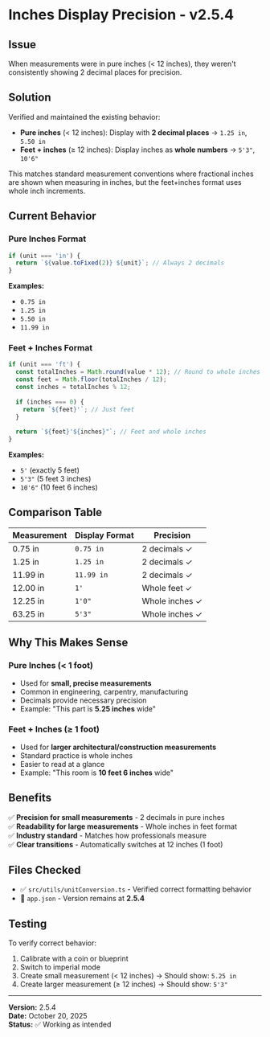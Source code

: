 # Inches Display Precision - v2.5.4

## Issue
When measurements were in pure inches (< 12 inches), they weren't consistently showing 2 decimal places for precision.

## Solution
Verified and maintained the existing behavior:
- **Pure inches** (< 12 inches): Display with **2 decimal places** → `1.25 in`, `5.50 in`
- **Feet + inches** (≥ 12 inches): Display inches as **whole numbers** → `5'3"`, `10'6"`

This matches standard measurement conventions where fractional inches are shown when measuring in inches, but the feet+inches format uses whole inch increments.

## Current Behavior

### Pure Inches Format
```typescript
if (unit === 'in') {
  return `${value.toFixed(2)} ${unit}`; // Always 2 decimals
}
```

**Examples:**
- `0.75 in`
- `1.25 in`
- `5.50 in`
- `11.99 in`

### Feet + Inches Format
```typescript
if (unit === 'ft') {
  const totalInches = Math.round(value * 12); // Round to whole inches
  const feet = Math.floor(totalInches / 12);
  const inches = totalInches % 12;
  
  if (inches === 0) {
    return `${feet}'`; // Just feet
  }
  
  return `${feet}'${inches}"`; // Feet and whole inches
}
```

**Examples:**
- `5'` (exactly 5 feet)
- `5'3"` (5 feet 3 inches)
- `10'6"` (10 feet 6 inches)

## Comparison Table

| Measurement | Display Format | Precision |
|-------------|----------------|-----------|
| 0.75 in | `0.75 in` | 2 decimals ✓ |
| 1.25 in | `1.25 in` | 2 decimals ✓ |
| 11.99 in | `11.99 in` | 2 decimals ✓ |
| 12.00 in | `1'` | Whole feet ✓ |
| 12.25 in | `1'0"` | Whole inches ✓ |
| 63.25 in | `5'3"` | Whole inches ✓ |

## Why This Makes Sense

### Pure Inches (< 1 foot)
- Used for **small, precise measurements**
- Common in engineering, carpentry, manufacturing
- Decimals provide necessary precision
- Example: "This part is **5.25 inches** wide"

### Feet + Inches (≥ 1 foot)
- Used for **larger architectural/construction measurements**
- Standard practice is whole inches
- Easier to read at a glance
- Example: "This room is **10 feet 6 inches** wide"

## Benefits

✅ **Precision for small measurements** - 2 decimals in pure inches  
✅ **Readability for large measurements** - Whole inches in feet format  
✅ **Industry standard** - Matches how professionals measure  
✅ **Clear transitions** - Automatically switches at 12 inches (1 foot)

## Files Checked
- ✅ `src/utils/unitConversion.ts` - Verified correct formatting behavior
- 📝 `app.json` - Version remains at **2.5.4**

## Testing

To verify correct behavior:
1. Calibrate with a coin or blueprint
2. Switch to imperial mode
3. Create small measurement (< 12 inches) → Should show: `5.25 in`
4. Create larger measurement (≥ 12 inches) → Should show: `5'3"`

---

**Version:** 2.5.4  
**Date:** October 20, 2025  
**Status:** ✅ Working as intended
